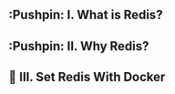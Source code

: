 ## :Pushpin: I. What is Redis? 
## :Pushpin: II. Why Redis? 
## :pushpin: III. Set Redis With Docker
